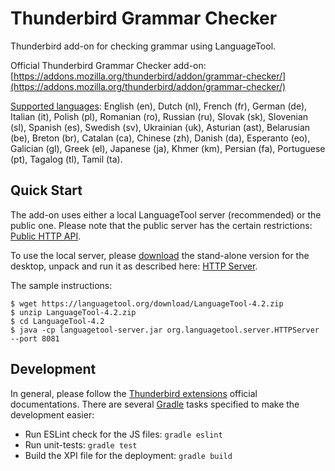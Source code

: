 # Thunderbird Grammar Checker

Thunderbird add-on for checking grammar using LanguageTool.

Official Thunderbird Grammar Checker add-on: [https://addons.mozilla.org/thunderbird/addon/grammar-checker/](https://addons.mozilla.org/thunderbird/addon/grammar-checker/)

[Supported languages](https://www.languagetool.org/languages/): English (en), Dutch (nl), French (fr),
German (de), Italian (it), Polish (pl), Romanian (ro), Russian (ru),
Slovak (sk), Slovenian (sl), Spanish (es), Swedish (sv), Ukrainian (uk), Asturian (ast), Belarusian (be),
Breton (br), Catalan (ca), Chinese (zh), Danish (da), Esperanto (eo), Galician (gl), Greek (el),
Japanese (ja), Khmer (km), Persian (fa), Portuguese (pt), Tagalog (tl), Tamil (ta).

## Quick Start

The add-on uses either a local LanguageTool server (recommended) or the public one.
Please note that the public server has the certain restrictions: [Public HTTP API](http://wiki.languagetool.org/public-http-api).

To use the local server, please [download](https://languagetool.org/) the stand-alone version for the desktop, unpack and run it as described here: [HTTP Server](http://wiki.languagetool.org/http-server).

The sample instructions:

    $ wget https://languagetool.org/download/LanguageTool-4.2.zip
    $ unzip LanguageTool-4.2.zip
    $ cd LanguageTool-4.2
    $ java -cp languagetool-server.jar org.languagetool.server.HTTPServer --port 8081

## Development

In general, please follow the [Thunderbird extensions](https://developer.mozilla.org/en-US/Add-ons/Thunderbird) official documentations. There are several [Gradle](https://gradle.org/) tasks specified to make the development easier:

- Run ESLint check for the JS files: `gradle eslint`
- Run unit-tests: `gradle test`
- Build the XPI file for the deployment: `gradle build`
